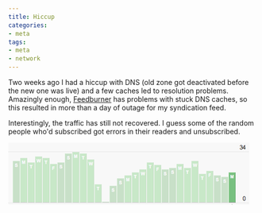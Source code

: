 ```yaml
---
title: Hiccup
categories:
- meta
tags:
- meta
- network
---
```


Two weeks ago I had a hiccup with DNS (old zone got deactivated before the new one was live) and a few caches led to resolution problems.  Amazingly enough, [Feedburner][1] has problems with stuck DNS caches, so this resulted in more than a day of outage for my syndication feed.

Interestingly, the traffic has still not recovered.  I guess some of the random people who'd subscribed got errors in their readers and unsubscribed.

![traffic graph](2007-02-13-hiccup/february-2007-feed-subscribers.gif)

   [1]: http://forums.feedburner.com/viewtopic.php?p=36081#36081
   [2]: february-2007-feed-subscribers.gif
